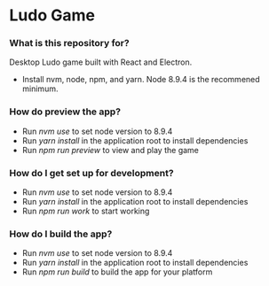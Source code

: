 # Ludo Game #

### What is this repository for?
Desktop Ludo game built with React and Electron.

- Install nvm, node, npm, and yarn. Node 8.9.4 is the recommened minimum.

### How do preview the app? ###
- Run *_nvm use_* to set node version to 8.9.4
- Run *_yarn install_* in the application root to install dependencies
- Run *_npm run preview_* to view and play the game

### How do I get set up for development?
- Run *_nvm use_* to set node version to 8.9.4
- Run *_yarn install_* in the application root to install dependencies
- Run *_npm run work_* to start working

### How do I build the app?
- Run *_nvm use_* to set node version to 8.9.4
- Run *_yarn install_* in the application root to install dependencies
- Run *_npm run build_* to build the app for your platform